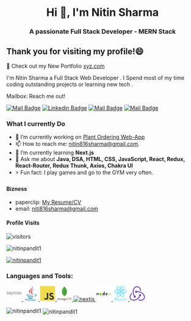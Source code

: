 <h1 align="center">Hi 👋, I'm Nitin Sharma</h1>
<h3 align="center">A passionate Full Stack Developer - MERN Stack</h3>



## Thank you for visiting my profile!:smile:


🚀 Check out my New Portfolio [xyz.com](https://xyz.com) 

I'm Nitin Sharma a Full Stack Web Developer . I Spend most of my time coding outstanding projects or learning new tech .

Mailbox: Reach me out!

 [![Mail Badge](https://img.shields.io/badge/-NitinSharma-e74c3c?style=flat&labelColor=e74c3c&logo=youtube&logoColor=white)](https://youtube.com/@NitinSharma-pk9yi) [![Linkedin Badge](https://img.shields.io/badge/-NitinSharma-0e76a8?style=flat&labelColor=0e76a8&logo=linkedin&logoColor=white)](https://www.linkedin.com/in/nitin-sharma-b72042132) [![Mail Badge](https://img.shields.io/badge/-@NitinBhardwaj-e84393?style=flat&labelColor=e84393&logo=instagram&logoColor=white)](https://www.instagram.com/nitin_bhardwaj_1342/) [![Mail Badge](https://img.shields.io/badge/-NitinSharma-c0392b?style=flat&labelColor=c0392b&logo=gmail&logoColor=white)](mailto:nitin816sharma@gmail.com)





### What I currently Do

- 🔭 I’m currently working on [Plant Ordering Web-App](https://64a940ff7ed34f6e792eb18b--fluffy-cocada-764c66.netlify.app/)
- 📫 How to reach me: nitin816sharma@gmail.com.
- 🌱 I’m currently learning **Next.js**
- 💬 Ask me about **Java, DSA, HTML, CSS, JavaScript, React, Redux, React-Router, Redux Thunk, Axios, Chakra UI**
- ⚡ Fun fact: I play games and go to the GYM very often.




#### Bizness
- paperclip: [My Resume/CV](https://github.com/ipenywis/ipenywis/blob/master/resumes/resume%20v1.0.pdf)
- email: niti816sharma@gmail.com


#### Profile Visits 

![visitors](https://visitor-badge.glitch.me/badge?page_id=NITINPANDIT1/README.md)


<p align="left"> <img src="https://komarev.com/ghpvc/?username=nitinpandit1&label=Profile%20views&color=0e75b6&style=flat" alt="nitinpandit1" /> </p>

<p align="left"> <a href="https://github.com/ryo-ma/github-profile-trophy"><img src="https://github-profile-trophy.vercel.app/?username=nitinpandit1" alt="nitinpandit1" /></a> </p>



<h3 align="left">Languages and Tools:</h3>
<p align="left"> <a href="https://expressjs.com" target="_blank" rel="noreferrer"> <img src="https://raw.githubusercontent.com/devicons/devicon/master/icons/express/express-original-wordmark.svg" alt="express" width="40" height="40"/> </a> <a href="https://www.java.com" target="_blank" rel="noreferrer"> <img src="https://raw.githubusercontent.com/devicons/devicon/master/icons/java/java-original.svg" alt="java" width="40" height="40"/> </a> <a href="https://developer.mozilla.org/en-US/docs/Web/JavaScript" target="_blank" rel="noreferrer"> <img src="https://raw.githubusercontent.com/devicons/devicon/master/icons/javascript/javascript-original.svg" alt="javascript" width="40" height="40"/> </a> <a href="https://www.mongodb.com/" target="_blank" rel="noreferrer"> <img src="https://raw.githubusercontent.com/devicons/devicon/master/icons/mongodb/mongodb-original-wordmark.svg" alt="mongodb" width="40" height="40"/> </a> <a href="https://nextjs.org/" target="_blank" rel="noreferrer"> <img src="https://cdn.worldvectorlogo.com/logos/nextjs-2.svg" alt="nextjs" width="40" height="40"/> </a> <a href="https://nodejs.org" target="_blank" rel="noreferrer"> <img src="https://raw.githubusercontent.com/devicons/devicon/master/icons/nodejs/nodejs-original-wordmark.svg" alt="nodejs" width="40" height="40"/> </a> <a href="https://reactjs.org/" target="_blank" rel="noreferrer"> <img src="https://raw.githubusercontent.com/devicons/devicon/master/icons/react/react-original-wordmark.svg" alt="react" width="40" height="40"/> </a> <a href="https://redux.js.org" target="_blank" rel="noreferrer"> <img src="https://raw.githubusercontent.com/devicons/devicon/master/icons/redux/redux-original.svg" alt="redux" width="40" height="40"/> </a> </p>

<p><img align="left" src="https://github-readme-stats.vercel.app/api/top-langs?username=nitinpandit1&show_icons=true&locale=en&layout=compact" alt="nitinpandit1" /></p>

<p>&nbsp;<img align="center" src="https://github-readme-stats.vercel.app/api?username=nitinpandit1&show_icons=true&locale=en" alt="nitinpandit1" /></p>
